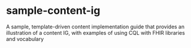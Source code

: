 # sample-content-ig
A sample, template-driven content implementation guide that provides an illustration of a content IG, with examples of using CQL with FHIR libraries and vocabulary
